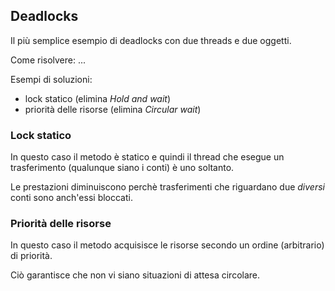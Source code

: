 ## Deadlocks

Il più semplice esempio di deadlocks con due threads e due oggetti.

Come risolvere: ...

Esempi di soluzioni:
* lock statico (elimina *Hold and wait*)
* priorità delle risorse (elimina *Circular wait*)

### Lock statico
In questo caso il metodo è statico e quindi il thread che esegue un trasferimento (qualunque siano i conti) è uno soltanto.

Le prestazioni diminuiscono perchè trasferimenti che riguardano due *diversi* conti sono anch'essi bloccati.

### Priorità delle risorse
In questo caso il metodo acquisisce le risorse secondo un ordine (arbitrario) di priorità.

Ciò garantisce che non vi siano situazioni di attesa circolare.


